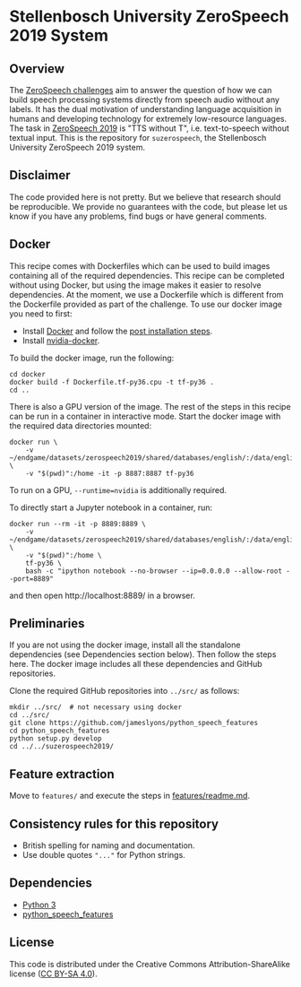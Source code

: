Stellenbosch University ZeroSpeech 2019 System
==============================================

Overview
--------
The [ZeroSpeech challenges](https://zerospeech.com/) aim to answer the question
of how we can build speech processing systems directly from speech audio
without any labels. It has the dual motivation of understanding language
acquisition in humans and developing technology for extremely low-resource
languages. The task in [ZeroSpeech 2019](https://zerospeech.com/2019/) is "TTS
without T", i.e. text-to-speech without textual input. This is the repository
for `suzerospeech`, the Stellenbosch University ZeroSpeech 2019 system.


Disclaimer
----------
The code provided here is not pretty. But we believe that research should be
reproducible. We provide no guarantees with the code, but please let us know if
you have any problems, find bugs or have general comments.


Docker
------
This recipe comes with Dockerfiles which can be used to build images containing
all of the required dependencies.  This recipe can be completed without using
Docker, but using the image makes it easier to resolve dependencies. At the
moment, we use a Dockerfile which is different from the Dockerfile provided as
part of the challenge. To use our docker image you need to first:

- Install [Docker](https://docs.docker.com/install/) and follow the [post
  installation
  steps](https://docs.docker.com/install/linux/linux-postinstall/).
- Install [nvidia-docker](https://github.com/NVIDIA/nvidia-docker).

To build the docker image, run the following:

    cd docker
    docker build -f Dockerfile.tf-py36.cpu -t tf-py36 .
    cd ..

There is also a GPU version of the image. The rest of the steps in this recipe
can be run in a container in interactive mode. Start the docker image with the
required data directories mounted:

    docker run \
        -v ~/endgame/datasets/zerospeech2019/shared/databases/english/:/data/english \
        -v "$(pwd)":/home -it -p 8887:8887 tf-py36

To run on a GPU, `--runtime=nvidia` is additionally required.

To directly start a Jupyter notebook in a container, run:

    docker run --rm -it -p 8889:8889 \
        -v ~/endgame/datasets/zerospeech2019/shared/databases/english/:/data/english \
        -v "$(pwd)":/home \
        tf-py36 \
        bash -c "ipython notebook --no-browser --ip=0.0.0.0 --allow-root --port=8889"

and then open http://localhost:8889/ in a browser.


Preliminaries
-------------
If you are not using the docker image, install all the standalone dependencies
(see Dependencies section below). Then follow the steps here. The docker image
includes all these dependencies and GitHub repositories.

Clone the required GitHub repositories into `../src/` as follows:

    mkdir ../src/  # not necessary using docker
    cd ../src/
    git clone https://github.com/jameslyons/python_speech_features
    cd python_speech_features
    python setup.py develop
    cd ../../suzerospeech2019/


Feature extraction
------------------
Move to `features/` and execute the steps in
[features/readme.md](features/readme.md).


Consistency rules for this repository
-------------------------------------
- British spelling for naming and documentation.
- Use double quotes `"..."` for Python strings.


Dependencies
------------
- [Python 3](https://www.python.org/)
- [python_speech_features](https://github.com/jameslyons/python_speech_features)


License
-------
This code is distributed under the Creative Commons Attribution-ShareAlike
license ([CC BY-SA 4.0](http://creativecommons.org/licenses/by-sa/4.0/)).
